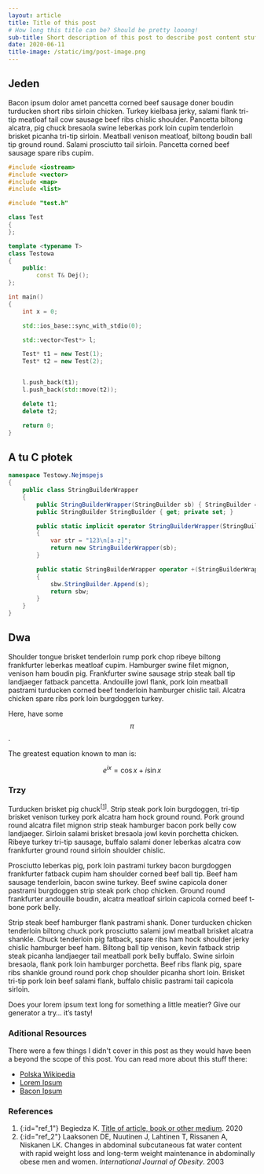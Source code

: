```yaml
---
layout: article
title: Title of this post
# How long this title can be? Should be pretty looong!
sub-title: Short description of this post to describe post content stuff
date: 2020-06-11
title-image: /static/img/post-image.png
---
```


## Jeden

Bacon ipsum dolor amet pancetta corned beef sausage doner boudin turducken short ribs sirloin chicken. Turkey kielbasa jerky, salami flank tri-tip meatloaf tail cow sausage beef ribs chislic shoulder. Pancetta biltong alcatra, pig chuck bresaola swine leberkas pork loin cupim tenderloin brisket picanha tri-tip sirloin. Meatball venison meatloaf, biltong boudin ball tip ground round. Salami prosciutto tail sirloin. Pancetta corned beef 
sausage spare ribs cupim.

```c++
#include <iostream>
#include <vector>
#include <map>
#include <list>

#include "test.h"

class Test
{
};

template <typename T>
class Testowa
{
    public:
        const T& Dej();
};

int main()
{
    int x = 0;

    std::ios_base::sync_with_stdio(0);

    std::vector<Test*> l;

    Test* t1 = new Test(1);
    Test* t2 = new Test(2);


    l.push_back(t1);
    l.push_back(std::move(t2));

    delete t1;
    delete t2;

    return 0;
}
```

## A tu C płotek

```c#
namespace Testowy.Nejmspejs
{
    public class StringBuilderWrapper
    {
        public StringBuilderWrapper(StringBuilder sb) { StringBuilder = sb; }
        public StringBuilder StringBuilder { get; private set; }

        public static implicit operator StringBuilderWrapper(StringBuilder sb)
        {
            var str = "123\n[a-z]";
            return new StringBuilderWrapper(sb);
        }

        public static StringBuilderWrapper operator +(StringBuilderWrapper sbw, string s)
        {
            sbw.StringBuilder.Append(s);
            return sbw;
        }
    }
}
```

## Dwa

Shoulder tongue brisket tenderloin rump pork chop ribeye biltong frankfurter leberkas meatloaf cupim. Hamburger swine filet mignon, venison ham boudin pig. Frankfurter swine sausage strip steak ball tip landjaeger fatback pancetta. Andouille jowl flank, pork loin meatball pastrami turducken corned beef tenderloin hamburger chislic tail. Alcatra chicken spare ribs pork loin burgdoggen turkey.

Here, have some $$\pi$$.

The greatest equation known to man is:

$$e^{ix} = \cos{x} + i\sin{x}$$

### Trzy

Turducken brisket pig chuck<sup>[<a href="#ref_1">1</a>]</sup>. Strip steak pork loin burgdoggen, tri-tip brisket venison turkey pork alcatra ham hock ground round. Pork ground round alcatra filet mignon strip steak hamburger bacon pork belly cow landjaeger. Sirloin salami brisket bresaola jowl kevin porchetta chicken. Ribeye turkey tri-tip sausage, buffalo salami doner leberkas alcatra cow frankfurter ground round sirloin shoulder chislic.

Prosciutto leberkas pig, pork loin pastrami turkey bacon burgdoggen frankfurter fatback cupim ham shoulder corned beef ball tip. Beef ham sausage tenderloin, bacon swine turkey. Beef swine capicola doner pastrami burgdoggen strip steak pork chop chicken. Ground round frankfurter andouille boudin, alcatra meatloaf sirloin capicola corned beef t-bone pork belly.

Strip steak beef hamburger flank pastrami shank. Doner turducken chicken tenderloin biltong chuck pork prosciutto salami jowl meatball brisket alcatra shankle. Chuck tenderloin pig fatback, spare ribs ham hock shoulder jerky chislic hamburger beef ham. Biltong ball tip venison, kevin fatback strip steak picanha landjaeger tail meatball pork belly buffalo. Swine sirloin bresaola, flank pork loin hamburger porchetta. Beef ribs flank pig, spare ribs shankle ground round pork chop shoulder picanha short loin. Brisket tri-tip pork loin beef salami flank, buffalo chislic pastrami tail capicola sirloin.

Does your lorem ipsum text long for something a little meatier? Give our generator a try… it’s tasty!

### Aditional Resources

There were a few things I didn't cover in this post as they would have been a beyond the scope of this post.
You can read more about this stuff there:

*   [Polska Wikipedia](https://pl.wikipedia.org/wiki/Wikipedia:Strona_g%C5%82%C3%B3wna)
*   [Lorem Ipsum](#)
*   [Bacon Ipsum](https://baconipsum.com/)

### References

1.  {:id="ref_1"} Begiedza K. [Title of article, book or other medium](https://kbegiedza.eu/). 2020
2.  {:id="ref_2"} Laaksonen DE, Nuutinen J, Lahtinen T, Rissanen A, Niskanen LK. Changes in abdominal subcutaneous fat water content with rapid weight loss and long-term weight maintenance in abdominally obese men and women. *International Journal of Obesity*. 2003